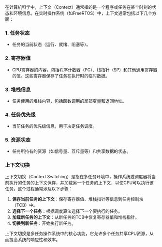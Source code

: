 在计算机科学中，上下文（Context）通常指的是一个程序或任务在某个时刻的状态和环境信息。在实时操作系统（如FreeRTOS）中，上下文通常包括以下几个方面：

### 1. **任务状态**

-   任务的当前状态（运行、就绪、阻塞等）。

### 2. **寄存器值**

-   CPU寄存器的内容，包括程序计数器（PC）、栈指针（SP）和其他通用寄存器的值。这些寄存器保存了任务在执行时的临时数据。

### 3. **堆栈信息**

-   任务使用的堆栈内容，包括函数调用的局部变量和返回地址。

### 4. **任务优先级**

-   当前任务的优先级信息，用于决定任务调度。

### 5. **资源状态**

-   任务所持有的资源（如信号量、互斥量等）和共享数据的状态。

### 上下文切换

上下文切换（Context Switching）是指在多任务环境中，操作系统或调度器将当前执行的任务的上下文保存，并加载另一个任务的上下文，以使CPU可以执行该任务。这个过程通常涉及以下步骤：

1.  **保存当前任务的上下文**：保存寄存器值、堆栈指针等信息到任务控制块（TCB）中。
2.  **选择下一个任务**：根据调度算法选择下一个要执行的任务。
3.  **加载新任务的上下文**：从新任务的TCB中恢复寄存器值和堆栈指针。
4.  **切换到新任务**：开始执行新任务。

上下文切换是多任务操作系统中的核心功能，它允许多个任务共享CPU资源，从而提高系统的响应性和效率。